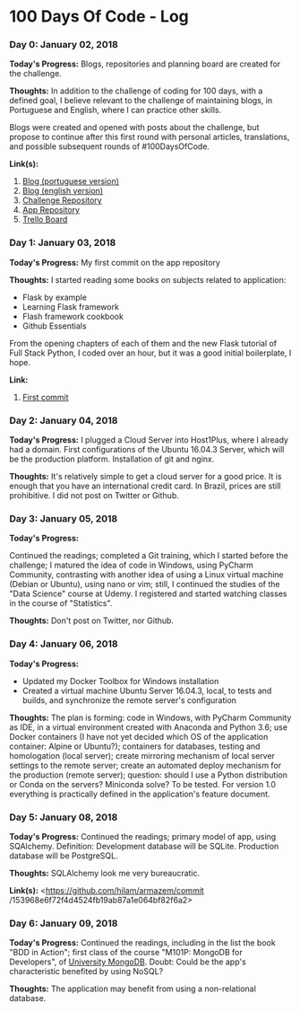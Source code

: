 # 100 Days Of Code - Log

### Day 0: January 02, 2018

**Today's Progress:** Blogs, repositories and planning board are created for 
the challenge.

**Thoughts:** In addition to the challenge of coding for 100 days, with a
defined goal, I believe relevant to the challenge of maintaining blogs, in 
Portuguese and English, where I can practice other skills.

Blogs were created and opened with posts about the challenge, but
propose to continue after this first round with personal articles,
translations, and possible subsequent rounds of #100DaysOfCode.

**Link(s):** 
1. [Blog (portuguese version)](https://hilam.github.io)
2. [Blog (english version)](https://medium.com/itfacets)
3. [Challenge Repository](https://github.com/hilam/100-days-of-code)
3. [App Repository](https://github.com/hilam/armazem)
5. [Trello Board](https://trello.com/b/zKO1ooa0/100daysofcode)

### Day 1: January 03, 2018

**Today's Progress:** My first commit on the app repository

**Thoughts:** I started reading some books on subjects related to 
application:
 
* Flask by example
* Learning Flask framework
* Flash framework cookbook
* Github Essentials

From the opening chapters of each of them and the new Flask tutorial
of Full Stack Python, I coded over an hour, but it was a good
initial boilerplate, I hope.

**Link:**
1. [First commit](https://github.com/hilam/armazem/commit/454cc003a1fe2819300650eaa8c9c9ad68d4f4f8)

### Day 2: January 04, 2018

**Today's Progress:** I plugged a Cloud Server into Host1Plus, where I 
already had a domain. First
configurations of the Ubuntu 16.04.3 Server, which will be the production 
platform. Installation of git and nginx.

**Thoughts:** It's relatively simple to get a cloud server for a good
price. It is enough that you have an international credit card. In Brazil,
 prices are still prohibitive. I did not post on Twitter or Github.


### Day 3: January 05, 2018

**Today's Progress:** 

Continued the readings; completed a Git training, which I started before 
the challenge; I matured the idea of code in Windows, using PyCharm Community, 
contrasting with another idea of using a Linux virtual machine (Debian or Ubuntu), 
using nano or vim; still, I continued the studies of the "Data Science" course
at Udemy. I registered and started watching classes in the course of 
"Statistics".

**Thoughts:** Don't post on Twitter, nor Github.


### Day 4: January 06, 2018

**Today's Progress:** 

* Updated my Docker Toolbox for Windows installation
* Created a virtual machine Ubuntu Server 16.04.3, local, to tests and 
builds, and synchronize the remote server's configuration

**Thoughts:** The plan is forming: code in Windows, with PyCharm
Community as IDE, in a virtual environment created with Anaconda and Python 3.6;
 use Docker containers (I have not yet decided which OS of the application container:
Alpine or Ubuntu?); containers for databases, testing and homologation
(local server); create mirroring mechanism of local server settings
to the remote server; create an automated deploy mechanism for the
production (remote server); question: should I use a Python distribution
or Conda on the servers? Miniconda solve? To be tested. For version 1.0
everything is practically defined in the application's feature document.


### Day 5: January 08, 2018

**Today's Progress:** Continued the readings; primary model of app, using 
SQAlchemy. Definition: Development database will be SQLite. Production database 
will be PostgreSQL.

**Thoughts:** SQLAlchemy look me very bureaucratic.

**Link(s):** 
<https://github.com/hilam/armazem/commit
/153968e6f72f4d4524fb19ab87a1e064bf82f6a2>


### Day 6: January 09, 2018

**Today's Progress:** Continued the readings, including in the list the book 
"BDD in Action"; first class of the course "M101P: MongoDB for Developers", of 
[University MongoDB](https://university.mongodb.com/). Doubt: Could be the 
app's characteristic benefited by using NoSQL?

**Thoughts:** The application may benefit from using a non-relational database.



